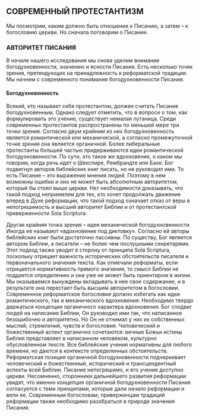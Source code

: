 ## СОВРЕМЕННЫЙ ПРОТЕСТАНТИЗМ

Мы посмотрим, каким должно быть отношение к Писанию, а затем – к богословию церкви. Но сначала поговорим о Писании.


### АВТОРИТЕТ ПИСАНИЯ

В начале нашего исследования мы снова уделим внимание богодухновенности, значению и ясности Писания. Есть несколько точек зрения, претендующих на принадлежность к реформатской традиции. Мы начнем с современного понимания богодухновенности Писания.

#### Богодухновенность

Всякий, кто называет себя протестантом, должен считать Писание богодухновенным. Однако следует отметить, что в вопросе о том, как формулировать это учение, существует немалая путаница.
Среди современных протестантов распространены по меньшей мере три точки зрения. Согласно двум крайним из них богодухновенность является романтической или механической, а согласно промежуточной точке зрения она является органичной.
Более либеральные протестанты большей частью придерживаются идеи романтической богодухновенности. По сути, это такое же вдохновение, о каком мы говорим, когда речь идет о Шекспире, Рембрандте или Бахе. Бог подвигнул авторов библейских книг писать, но не руководил ими. То есть Писание – это выражение мнения людей. Поэтому в нем возможны ошибки и оно не может быть абсолютным авторитетом, который бы стоял выше церкви. Нет необходимости доказывать, что такой подход неприемлем для тех, кто хочет продолжать движение вперед в Духе реформации, что такой подход означает отказ от веры в непогрешимость и высший авторитет Библии и от протестантской приверженности Sola Scriptura.

Другая крайняя точка зрения – идея механической богодухновенности. Иногда ее называют «вдохновение под диктовку». Согласно ей авторы библейских книг были достаточно пассивны. По существу, Бог является автором Библии, а писатели – не более чем послушными секретарями.
Этот подход также уводит в сторону от принципа Sola Scriptura, поскольку отрицает важность исторических обстоятельств писателя и первоначального значения текста. Как отмечали реформаты, если отрицается нормативность прямого значения, то смысл Библии не поддается определению и она уже не может быть ориентиром в жизни. Мы оказываемся вынуждены вкладывать в нее свое содержание, и в результате она перестает быть высшим авторитетом в богословии.
Современное реформатское богословие должно избегать как идеи романтического, так и механического вдохновения. Необходимо твердо держаться концепции органичного характера вдохновения. Бог сподвиг людей на написание Библии, Он руководил ими так, что написанное безошибочно и авторитетно. Но Он не отнимал у них их собственных мыслей, стремлений, чувств и богословия. Человеческий и божественный аспект органично сочетаются: вечные Божьи истины Библия представляет в написанном человеком, культурно обусловленном тексте. Все библейские учения нормативны для любого времени, но даются в контексте определенных обстоятельств.
Реформатская позиция органичной богодухновенности подчеркивает человеческий и божественный, исторический и трансцендентный аспекты всей Библии. Писание непогрешимо, и его учение доступно церкви.
Несомненно, сторонники дальнейшего развития реформации увидят, что именно концепция органичной богодухновенности Писания согласуется с теми принципами, которые дали начало реформации и вели ее.
Современным богословам, приверженцам традиций реформации также необходимо разобраться в природе значения Писания.
